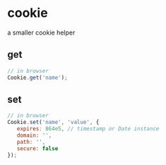 # cookie
a smaller cookie helper

## get

```javascript
// in browser
Cookie.get('name');
```

## set

```javascript
// in browser
Cookie.set('name', 'value', {
   expires: 864e5, // timestamp or Date instance
   domain: '',
   path: '',
   secure: false
});
```
